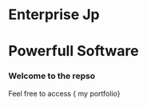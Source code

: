 Enterprise Jp
=============
Powerfull Software
====================

### Welcome to the repso

Feel free to access { my portfolio}

##
